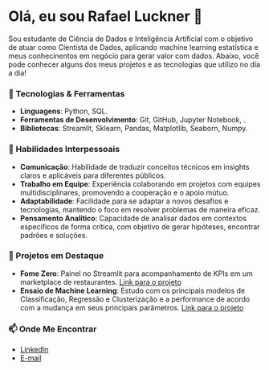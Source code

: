 
# Olá, eu sou Rafael Luckner 👋

Sou estudante de Ciência de Dados e Inteligência Artificial com o objetivo de atuar como Cientista de Dados, aplicando machine learning estatística e meus conhecinentos em negócio para gerar valor com dados. Abaixo, você pode conhecer alguns dos meus projetos e as tecnologias que utilizo no dia a dia!

### 🔧 Tecnologias & Ferramentas
- **Linguagens**: Python, SQL.
- **Ferramentas de Desenvolvimento**: Git, GitHub, Jupyter Notebook, .
- **Bibliotecas**: Streamlit, Sklearn, Pandas, Matplotlib, Seaborn, Numpy.

### 🤝 Habilidades Interpessoais
- **Comunicação**: Habilidade de traduzir conceitos técnicos em insights claros e aplicáveis para diferentes públicos.
- **Trabalho em Equipe**: Experiência colaborando em projetos com equipes multidisciplinares, promovendo a cooperação e o apoio mútuo.
- **Adaptabilidade**: Facilidade para se adaptar a novos desafios e tecnologias, mantendo o foco em resolver problemas de maneira eficaz.
- **Pensamento Analítico**: Capacidade de analisar dados em contextos especificos de forma crítica, com objetivo de gerar hipóteses, encontrar padrões e soluções.


### 🌟 Projetos em Destaque
- **Fome Zero**: Painel no Streamlit para acompanhamento de KPIs em um marketplace de restaurantes. [Link para o projeto](https://github.com/RafaelLuckner/Projeto_Fome_Zero)
- **Ensaio de Machine Learning**: Estudo com os principais modelos de Classificação, Regressão e Clusterização e a performance de acordo com a mudança em seus principais parâmetros. [Link para o projeto](https://github.com/RafaelLuckner/ensaio-de-machine-learning)
### 📫 Onde Me Encontrar
- [LinkedIn](https://www.linkedin.com/in/rafael-luckner/)
- [E-mail](mailto:rafaelluckner1@gmail.com)
